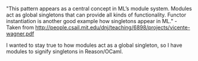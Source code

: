 "This pattern appears as a central concept in ML’s module system. Modules act
as global singletons that can provide all kinds of functionality. Functor
instantiation is another good example how singletons appear in ML." - Taken from http://people.csail.mit.edu/dnj/teaching/6898/projects/vicente-wagner.pdf

I wanted to stay true to how modules act as a global singleton, so I have
modules to signify singletons in Reason/OCaml. 
